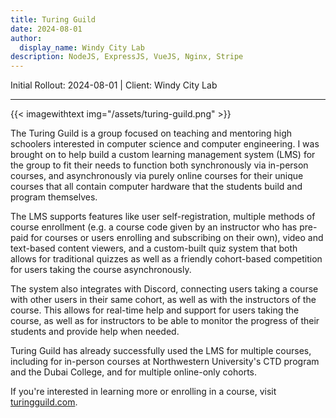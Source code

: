```yaml
---
title: Turing Guild
date: 2024-08-01
author: 
  display_name: Windy City Lab
description: NodeJS, ExpressJS, VueJS, Nginx, Stripe
---
```

Initial Rollout: 2024-08-01 | Client: Windy City Lab

---

{{< imagewithtext img="/assets/turing-guild.png" >}}

The Turing Guild is a group focused on teaching and mentoring high schoolers interested in computer science and
computer engineering. I was brought on to help build a custom learning management system (LMS) for the group
to fit their needs to function both synchronously via in-person courses, and asynchronously via purely online courses for their
unique courses that all contain computer hardware that the students build and program themselves.

The LMS supports features like user self-registration, multiple methods of course enrollment (e.g. a course code given
by an instructor who has pre-paid for courses or users enrolling and subscribing on their own), video and text-based
content viewers, and a custom-built quiz system that both allows for traditional quizzes as well as a friendly cohort-based competition for users taking the course asynchronously. 

The system also integrates with Discord, connecting users taking a course with other users in their same cohort, as well as with the instructors of the course. This allows for real-time help and support for users taking the course, as well as for instructors to be able to monitor the progress of their students and provide help when needed.

Turing Guild has already successfully used the LMS for multiple courses, including for in-person courses at Northwestern University's CTD program and the Dubai College, and for multiple online-only cohorts.

If you're interested in learning more or enrolling in a course, visit [turingguild.com](https://turingguild.com). 
